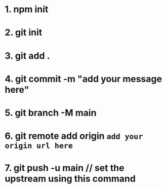 # 1. npm init
# 2. git init
# 3. git add .
# 4. git commit -m "add your message here"
# 5. git branch -M main  
# 6. git remote add origin `add your origin url here`
# 7. git push -u main // set the upstream using this command  
